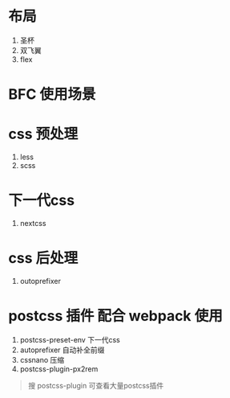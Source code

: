 # 布局
1. 圣杯
2. 双飞翼
3. flex

# BFC 使用场景

# css 预处理 
1. less
2. scss

# 下一代css
1. nextcss

# css 后处理
1. outoprefixer

# postcss 插件 配合 webpack 使用
1. postcss-preset-env 下一代css
2. autoprefixer 自动补全前缀
3. cssnano 压缩
4. postcss-plugin-px2rem 
> 搜 postcss-plugin 可查看大量postcss插件
